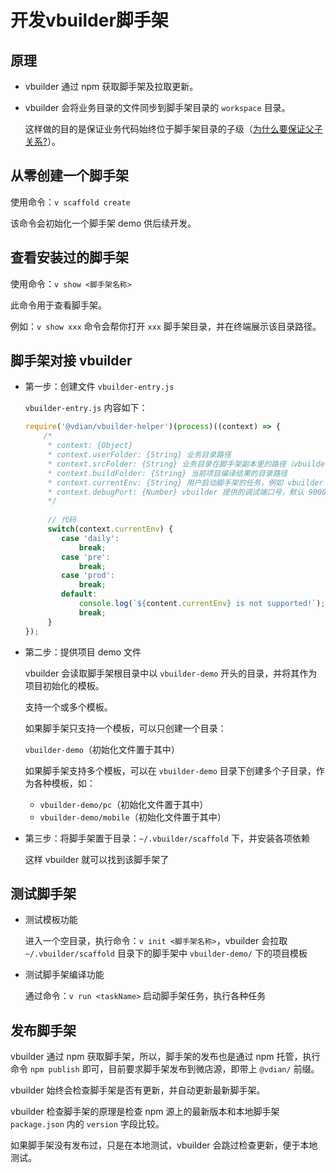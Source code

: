 # 开发vbuilder脚手架

## 原理

+   vbuilder 通过 npm 获取脚手架及拉取更新。
+   vbuilder 会将业务目录的文件同步到脚手架目录的 `workspace` 目录。

    这样做的目的是保证业务代码始终位于脚手架目录的子级（[为什么要保证父子关系?](https://github.com/hoperyy/deep-webpack/issues/8)）。

## 从零创建一个脚手架

使用命令：`v scaffold create`

该命令会初始化一个脚手架 demo 供后续开发。

## 查看安装过的脚手架

使用命令：`v show <脚手架名称>`

此命令用于查看脚手架。
    
例如：`v show xxx` 命令会帮你打开 `xxx` 脚手架目录，并在终端展示该目录路径。

## 脚手架对接 vbuilder

+   第一步：创建文件 `vbuilder-entry.js`

    `vbuilder-entry.js` 内容如下：
        
    ```javascript
    require('@vdian/vbuilder-helper')(process)((context) => {
        /* 
         * context: {Object}
         * context.userFolder: {String} 业务目录路径
         * context.srcFolder: {String} 业务目录在脚手架副本里的路径（vbuilder 会将当前目录文件同步到脚手架目录内，用于编译）
         * context.buildFolder: {String} 当前项目编译结果的目录路径
         * context.currentEnv: {String} 用户启动脚手架的任务，例如 vbuilder run daily 命令运行后，context.currentEnv 即为 daily
         * context.debugPort: {Number} vbuilder 提供的调试端口号，默认 9000，如该端口被占用，会自增 1 直到找到空闲的端口号
         */
        
         // 代码
         switch(context.currentEnv) {
            case 'daily':
                break;
            case 'pre':
                break;
            case 'prod':
                break;
            default:
                console.log(`${content.currentEnv} is not supported!`);
                break;
         }
    });
    ```

+   第二步：提供项目 demo 文件

    vbuilder 会读取脚手架根目录中以 `vbuilder-demo` 开头的目录，并将其作为项目初始化的模板。
    
    支持一个或多个模板。
    
    如果脚手架只支持一个模板，可以只创建一个目录：
    
    `vbuilder-demo`（初始化文件置于其中）
    
    如果脚手架支持多个模板，可以在 `vbuilder-demo` 目录下创建多个子目录，作为各种模板，如：
    
    +   `vbuilder-demo/pc`（初始化文件置于其中）
    +   `vbuilder-demo/mobile`（初始化文件置于其中）

+   第三步：将脚手架置于目录：`~/.vbuilder/scaffold` 下，并安装各项依赖

    这样 vbuilder 就可以找到该脚手架了

## 测试脚手架

+   测试模板功能

    进入一个空目录，执行命令：`v init <脚手架名称>`，vbuilder 会拉取 `~/.vbuilder/scaffold` 目录下的脚手架中 `vbuilder-demo/` 下的项目模板

+   测试脚手架编译功能

    通过命令：`v run <taskName>` 启动脚手架任务，执行各种任务

## 发布脚手架

vbuilder 通过 npm 获取脚手架，所以，脚手架的发布也是通过 npm 托管，执行命令 `npm publish` 即可，目前要求脚手架发布到微店源，即带上 `@vdian/` 前缀。

vbuilder 始终会检查脚手架是否有更新，并自动更新最新脚手架。

vbuilder 检查脚手架的原理是检查 npm 源上的最新版本和本地脚手架 `package.json` 内的 `version` 字段比较。

如果脚手架没有发布过，只是在本地测试，vbuilder 会跳过检查更新，便于本地测试。

